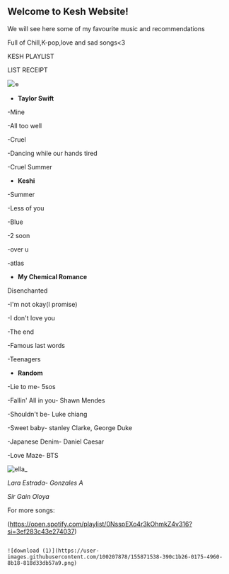 ## Welcome to Kesh Website!

We will see here some of my favourite music and recommendations

Full of Chill,K-pop,love and sad songs<3

KESH PLAYLIST


LIST RECEIPT

![𖦹](https://user-images.githubusercontent.com/100207878/155870763-22976be0-c6d2-4482-b3ed-ffdba154a6dc.jpg)

- **Taylor Swift**

-Mine

-All too well

-Cruel

-Dancing while our hands tired

-Cruel Summer

- **Keshi**

-Summer

-Less of you

-Blue

-2 soon

-over u

-atlas

- **My Chemical Romance**

Disenchanted

-I'm not okay(I promise)

-I don't love you

-The end

-Famous last words

-Teenagers

- **Random**

-Lie to me- 5sos

-Fallin' All in you- Shawn Mendes

-Shouldn't be- Luke chiang

-Sweet baby- stanley Clarke, George Duke

-Japanese Denim- Daniel Caesar

-Love Maze- BTS


![ella_](https://user-images.githubusercontent.com/100207878/155871164-e2131747-ac97-4f99-94a8-8faf2c27592e.jpg)

  _Lara Estrada- Gonzales A_
  
  _Sir Gain Oloya_

For more songs:

(https://open.spotify.com/playlist/0NsspEXo4r3kOhmkZ4v316?si=3ef283c43e274037) 
```

![download (1)](https://user-images.githubusercontent.com/100207878/155871538-390c1b26-0175-4960-8b18-818d33db57a9.png)
